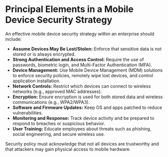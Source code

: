 # Principal Elements in a Mobile Device Security Strategy

An effective mobile device security strategy within an enterprise should include:

- **Assume Devices May Be Lost/Stolen:** Enforce that sensitive data is not stored or is always encrypted.
- **Strong Authentication and Access Control:** Require the use of passwords, biometric login, and Multi-Factor Authentication (MFA).
- **Device Management:** Use Mobile Device Management (MDM) solutions to enforce security policies, remotely wipe lost devices, and control application installation.
- **Network Controls:** Restrict which devices can connect to wireless networks (e.g., approved MAC addresses).
- **Encryption:** Ensure encryption is used for both stored data and wireless communications (e.g., WPA2/WPA3).
- **Software and Firmware Updates:** Keep OS and apps patched to reduce vulnerabilities.
- **Monitoring and Response:** Track device activity and be prepared to respond to breaches or suspicious behavior.
- **User Training:** Educate employees about threats such as phishing, social engineering, and secure wireless use.

Security policy must acknowledge that not all devices are trustworthy and that attackers may gain physical access to mobile hardware.